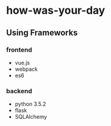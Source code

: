# how-was-your-day

## Using Frameworks
### frontend
* vue.js
* webpack
* es6

### backend
* python 3.5.2
* flask
* SQLAlchemy  
